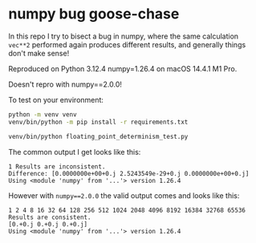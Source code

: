 # numpy bug goose-chase

In this repo I try to bisect a bug in numpy,
where the same calculation `vec**2` performed again produces different results,
and generally things don't make sense!

Reproduced on Python 3.12.4 numpy=1.26.4 on macOS 14.4.1 M1 Pro.

Doesn't repro with numpy==2.0.0!

To test on your environment:

```bash
python -m venv venv
venv/bin/python -m pip install -r requirements.txt

venv/bin/python floating_point_determinism_test.py
```

The common output I get looks like this:

```text
1 Results are inconsistent.
Difference: [0.0000000e+00+0.j 2.5243549e-29+0.j 0.0000000e+00+0.j]
Using <module 'numpy' from '...'> version 1.26.4
```

However with `numpy==2.0.0` the valid output comes and looks like this:

```text
1 2 4 8 16 32 64 128 256 512 1024 2048 4096 8192 16384 32768 65536 Results are consistent.
[0.+0.j 0.+0.j 0.+0.j]
Using <module 'numpy' from '...'> version 1.26.4
```
